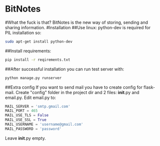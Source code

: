 BitNotes
========
#What the fuck is that?
BitNotes is the new way of storing, sending and sharing information.
#Installation
##Use linux:
python-dev is required for PIL installation so:
```sh
sudo apt-get install python-dev
```

##Install requirements:
```sh
pip install -r reqirements.txt
```
##After successful installation you can run test server with:
```sh
python manage.py runserver
```
##Extra config
If you want to send mail you have to create config for flask-mail. Create "config" folder in the project dir and 2 files: ____init____.py and email.py.
Edit email.py to:
```python
MAIL_SERVER = 'smtp.gmail.com'
MAIL_PORT = 465
MAIL_USE_TLS = False
MAIL_USE_SSL = True
MAIL_USERNAME = 'username@gmail.com'
MAIL_PASSWORD = 'password'
```
Leave __init__.py empty.